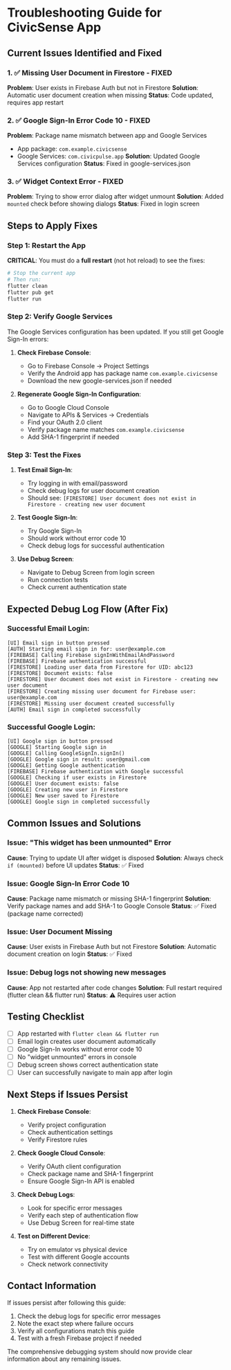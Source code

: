 # Troubleshooting Guide for CivicSense App

## Current Issues Identified and Fixed

### 1. ✅ **Missing User Document in Firestore** - FIXED
**Problem**: User exists in Firebase Auth but not in Firestore
**Solution**: Automatic user document creation when missing
**Status**: Code updated, requires app restart

### 2. ✅ **Google Sign-In Error Code 10** - FIXED
**Problem**: Package name mismatch between app and Google Services
- App package: `com.example.civicsense`
- Google Services: `com.civicpulse.app`
**Solution**: Updated Google Services configuration
**Status**: Fixed in google-services.json

### 3. ✅ **Widget Context Error** - FIXED
**Problem**: Trying to show error dialog after widget unmount
**Solution**: Added `mounted` check before showing dialogs
**Status**: Fixed in login screen

## Steps to Apply Fixes

### Step 1: Restart the App
**CRITICAL**: You must do a **full restart** (not hot reload) to see the fixes:

```bash
# Stop the current app
# Then run:
flutter clean
flutter pub get
flutter run
```

### Step 2: Verify Google Services
The Google Services configuration has been updated. If you still get Google Sign-In errors:

1. **Check Firebase Console**:
   - Go to Firebase Console → Project Settings
   - Verify the Android app has package name `com.example.civicsense`
   - Download the new google-services.json if needed

2. **Regenerate Google Sign-In Configuration**:
   - Go to Google Cloud Console
   - Navigate to APIs & Services → Credentials
   - Find your OAuth 2.0 client
   - Verify package name matches `com.example.civicsense`
   - Add SHA-1 fingerprint if needed

### Step 3: Test the Fixes

1. **Test Email Sign-In**:
   - Try logging in with email/password
   - Check debug logs for user document creation
   - Should see: `[FIRESTORE] User document does not exist in Firestore - creating new user document`

2. **Test Google Sign-In**:
   - Try Google Sign-In
   - Should work without error code 10
   - Check debug logs for successful authentication

3. **Use Debug Screen**:
   - Navigate to Debug Screen from login screen
   - Run connection tests
   - Check current authentication state

## Expected Debug Log Flow (After Fix)

### Successful Email Login:
```
[UI] Email sign in button pressed
[AUTH] Starting email sign in for: user@example.com
[FIREBASE] Calling Firebase signInWithEmailAndPassword
[FIREBASE] Firebase authentication successful
[FIRESTORE] Loading user data from Firestore for UID: abc123
[FIRESTORE] Document exists: false
[FIRESTORE] User document does not exist in Firestore - creating new user document
[FIRESTORE] Creating missing user document for Firebase user: user@example.com
[FIRESTORE] Missing user document created successfully
[AUTH] Email sign in completed successfully
```

### Successful Google Login:
```
[UI] Google sign in button pressed
[GOOGLE] Starting Google sign in
[GOOGLE] Calling GoogleSignIn.signIn()
[GOOGLE] Google sign in result: user@gmail.com
[GOOGLE] Getting Google authentication
[FIREBASE] Firebase authentication with Google successful
[GOOGLE] Checking if user exists in Firestore
[GOOGLE] User document exists: false
[GOOGLE] Creating new user in Firestore
[GOOGLE] New user saved to Firestore
[GOOGLE] Google sign in completed successfully
```

## Common Issues and Solutions

### Issue: "This widget has been unmounted" Error
**Cause**: Trying to update UI after widget is disposed
**Solution**: Always check `if (mounted)` before UI updates
**Status**: ✅ Fixed

### Issue: Google Sign-In Error Code 10
**Cause**: Package name mismatch or missing SHA-1 fingerprint
**Solution**: Verify package names and add SHA-1 to Google Console
**Status**: ✅ Fixed (package name corrected)

### Issue: User Document Missing
**Cause**: User exists in Firebase Auth but not Firestore
**Solution**: Automatic document creation on login
**Status**: ✅ Fixed

### Issue: Debug logs not showing new messages
**Cause**: App not restarted after code changes
**Solution**: Full restart required (flutter clean && flutter run)
**Status**: ⚠️ Requires user action

## Testing Checklist

- [ ] App restarted with `flutter clean && flutter run`
- [ ] Email login creates user document automatically
- [ ] Google Sign-In works without error code 10
- [ ] No "widget unmounted" errors in console
- [ ] Debug screen shows correct authentication state
- [ ] User can successfully navigate to main app after login

## Next Steps if Issues Persist

1. **Check Firebase Console**:
   - Verify project configuration
   - Check authentication settings
   - Verify Firestore rules

2. **Check Google Cloud Console**:
   - Verify OAuth client configuration
   - Check package name and SHA-1 fingerprint
   - Ensure Google Sign-In API is enabled

3. **Check Debug Logs**:
   - Look for specific error messages
   - Verify each step of authentication flow
   - Use Debug Screen for real-time state

4. **Test on Different Device**:
   - Try on emulator vs physical device
   - Test with different Google accounts
   - Check network connectivity

## Contact Information

If issues persist after following this guide:
1. Check the debug logs for specific error messages
2. Note the exact step where failure occurs
3. Verify all configurations match this guide
4. Test with a fresh Firebase project if needed

The comprehensive debugging system should now provide clear information about any remaining issues.
